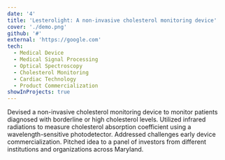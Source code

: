 ```yaml
---
date: '4'
title: 'Lesterolight: A non-invasive cholesterol monitoring device'
cover: './demo.png'
github: '#'
external: 'https://google.com'
tech:
  - Medical Device
  - Medical Signal Processing
  - Optical Spectroscopy
  - Cholesterol Monitoring
  - Cardiac Technology
  - Product Commercialization
showInProjects: true
--- 
```


Devised a non-invasive cholesterol monitoring device to monitor patients diagnosed with borderline or high cholesterol levels. Utilized infrared radiations to measure cholesterol absorption coefficient using a wavelength-sensitive photodetector. Addressed challenges early device commercialization. Pitched idea to a panel of investors from different institutions and organizations across Maryland.
